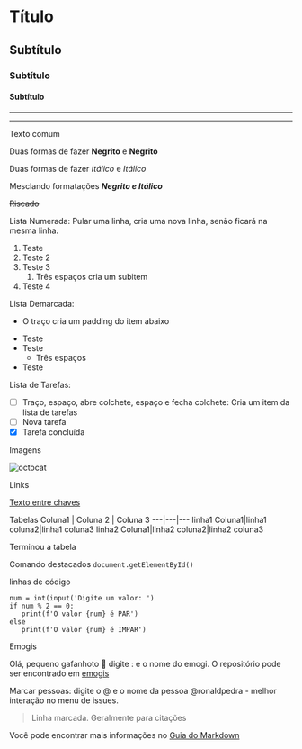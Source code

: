 # Título
## Subtítulo
### Subtítulo
#### Subtítulo
---
***
Texto comum

Duas formas de fazer **Negrito** e __Negrito__

Duas formas de fazer *Itálico* e _Itálico_

Mesclando formatações __*Negrito e Itálico*__

~~Riscado~~

Lista Numerada: Pular uma linha, cria uma nova linha, senão ficará na mesma linha.
1. Teste
2. Teste 2
3. Teste 3
   1. Três espaços cria um subitem
4. Teste 4

Lista Demarcada:
- O traço cria um padding do item abaixo
* Teste
* Teste
   * Três espaços
* Teste

Lista de Tarefas:
- [ ] Traço, espaço, abre colchete, espaço e fecha colchete: Cria um item da lista de tarefas
- [ ] Nova tarefa
- [x] Tarefa concluída

Imagens

![octocat](https://github.com/ronaldpedra/intranet_easa/assets/69393789/5665dbc3-1224-4716-8014-87445487add6)

Links

[Texto entre chaves](https://www.link_entre_parenteses.com)

Tabelas
Coluna1 | Coluna 2 | Coluna 3
---|---|---
linha1 Coluna1|linha1 coluna2|linha1 coluna3
linha2 Coluna1|linha2 coluna2|linha2 coluna3

Terminou a tabela

Comando destacados `document.getElementById()`

linhas de código
```
num = int(input('Digite um valor: ')
if num % 2 == 0:
   print(f'O valor {num} é PAR')
else
   print(f'O valor {num} é IMPAR')
```

Emogis

Olá, pequeno gafanhoto 🤙 digite : e o nome do emogi. O repositório pode ser encontrado em [emogis](https://github.com/ikatyang/emoji-cheat-sheet)

Marcar pessoas: digite o @ e o nome da pessoa @ronaldpedra - melhor interação no menu de issues.


> Linha marcada. Geralmente para citações

Você pode encontrar mais informações no [Guia do Markdown](https://github.com/gustavoguanabara/git-github/blob/master/manuais-PDF/guia-markdown.pdf)
